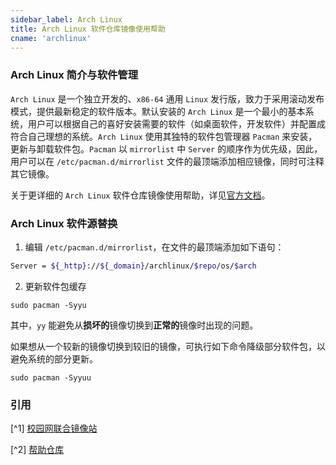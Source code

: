 ```yaml
---
sidebar_label: Arch Linux
title: Arch Linux 软件仓库镜像使用帮助
cname: 'archlinux'
---
```


### Arch Linux 简介与软件管理

`Arch Linux` 是一个独立开发的、`x86-64` 通用 `Linux` 发行版，致力于采用滚动发布模式，提供最新稳定的软件版本。默认安装的 `Arch Linux` 是一个最小的基本系统，用户可以根据自己的喜好安装需要的软件（如桌面软件，开发软件）并配置成符合自己理想的系统。`Arch Linux` 使用其独特的软件包管理器 `Pacman` 来安装，更新与卸载软件包。`Pacman` 以 `mirrorlist` 中 `Server` 的顺序作为优先级，因此，用户可以在 `/etc/pacman.d/mirrorlist` 文件的最顶端添加相应镜像，同时可注释其它镜像。

关于更详细的 `Arch Linux` 软件仓库镜像使用帮助，详见[官方文档](https://wiki.archlinuxcn.org/wiki/%E9%95%9C%E5%83%8F%E6%BA%90)。

### Arch Linux 软件源替换

1. 编辑 `/etc/pacman.d/mirrorlist`，在文件的最顶端添加如下语句：

```bash varcode
Server = ${_http}://${_domain}/archlinux/$repo/os/$arch
```

2. 更新软件包缓存

```shell
sudo pacman -Syyu
```

其中，`yy` 能避免从**损坏的**镜像切换到**正常的**镜像时出现的问题。

如果想从一个较新的镜像切换到较旧的镜像，可执行如下命令降级部分软件包，以避免系统的部分更新。

```shell
sudo pacman -Syyuu
```

### 引用

[^1] [校园网联合镜像站](https://mirrors.cernet.edu.cn/about)
 
[^2] [帮助仓库](https://github.com/mirrorz-org/mirrorz-help)
